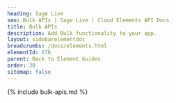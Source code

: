 ```yaml
---
heading: Sage Live
seo: Bulk APIs | Sage Live | Cloud Elements API Docs
title: Bulk APIs
description: Add Bulk functionality to your app.
layout: sidebarelementdoc
breadcrumbs: /docs/elements.html
elementId: 676
parent: Back to Element Guides
order: 30
sitemap: false
---
```


{% include bulk-apis.md %}
